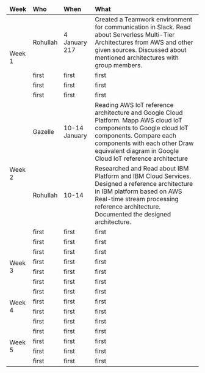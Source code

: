 
<html>
<head>
<link rel="stylesheet" type="text/css" href="bootstrap.min.css"></link>
</head>
<body>

<div class="container">

<table class="table table-bordered">

<thead>

<td><b>Week</b></td>
<td><b>Who</b></td>
<td><b>When</b></td>
<td><b>What</b></td>

</thead>

<tr>

<td rowspan="4">Week 1</td>
<td>Rohullah</td>
<td>4 January 217</td>
<td>Created a Teamwork environment for communication in Slack.
Read about Serverless Multi-Tier Architectures from AWS and other given sources. 
Discussed about mentioned architectures with group members. </td>



</tr>
<tr>


<td>first</td>
<td>first</td>
<td>first</td>



</tr>
<tr>


<td>first</td>
<td>first</td>
<td>first</td>
</tr>

<tr>
<td>first</td>
<td>first</td>
<td>first</td>

</tr>


<tr>

<td rowspan="4">Week 2</td>
<td>Gazelle</td>
<td>10-14 January</td>
<td>Reading AWS IoT reference architecture and Google Cloud Platform. Mapp AWS cloud IoT components to Google cloud IoT components. Compare each components with each other Draw equivalent diagram in Google Cloud IoT reference architecture</td>



</tr>
<tr>


<td>Rohullah</td>
<td>10-14</td>
<td>Researched and Read about IBM Platform and IBM Cloud Services.
Designed a reference architecture in IBM platform based on AWS Real-time stream processing reference architecture. 
Documented the designed architecture. </td>



</tr>
<tr>


<td>first</td>
<td>first</td>
<td>first</td>
</tr>

<tr>
<td>first</td>
<td>first</td>
<td>first</td>

</tr>


<tr>

<td rowspan="4">Week 3</td>
<td>first</td>
<td>first</td>
<td>first</td>



</tr>
<tr>


<td>first</td>
<td>first</td>
<td>first</td>



</tr>
<tr>


<td>first</td>
<td>first</td>
<td>first</td>
</tr>

<tr>
<td>first</td>
<td>first</td>
<td>first</td>

</tr>


<tr>

<td rowspan="4">Week 4</td>
<td>first</td>
<td>first</td>
<td>first</td>



</tr>
<tr>


<td>first</td>
<td>first</td>
<td>first</td>



</tr>
<tr>


<td>first</td>
<td>first</td>
<td>first</td>
</tr>

<tr>
<td>first</td>
<td>first</td>
<td>first</td>

</tr>

<tr>

<td rowspan="4">Week 5</td>
<td>first</td>
<td>first</td>
<td>first</td>



</tr>
<tr>


<td>first</td>
<td>first</td>
<td>first</td>



</tr>
<tr>


<td>first</td>
<td>first</td>
<td>first</td>
</tr>

<tr>
<td>first</td>
<td>first</td>
<td>first</td>

</tr>



</table>

</div>

</body>
</html>
